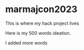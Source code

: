# marmajcon2023
This is where my hack project lives


Here is my 500 words ideation. 

I added more words
